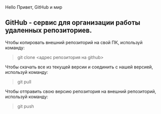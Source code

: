 Hello
Привет, GitHub и мир

## GitHub - сервис для организации работы удаленных репозиториев.  

Чтобы копировать внешний репозиторий на свой ПК, используй команду:  

> git clone <адрес репозитория на github>   

Чтобы скачать все из текущей версии и соединить с нашей версией, используй команду:  
> git pull   

Чтобы отправить свою версию репозитория на внешний репозиторий, используй команду:  
> git push 

